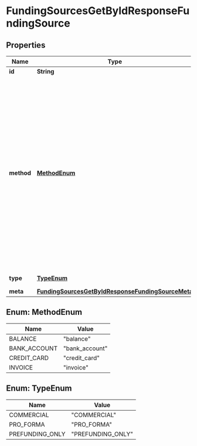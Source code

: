 

# FundingSourcesGetByIdResponseFundingSource



## Properties

| Name | Type | Description | Notes |
|------------ | ------------- | ------------- | -------------|
|**id** | **String** |  |  |
|**method** | [**MethodEnum**](#MethodEnum) | You can pay for rewards using different payment methods on Tremendous:  &lt;table&gt;   &lt;thead&gt;     &lt;tr&gt;       &lt;th&gt;Payment Method&lt;/th&gt;       &lt;th&gt;Description&lt;/th&gt;       &lt;/tr&gt;   &lt;/thead&gt;   &lt;tbody&gt;     &lt;tr&gt;       &lt;td&gt;&lt;code&gt;balance&lt;/code&gt;&lt;/td&gt;       &lt;td&gt;Pre-funded balance in your Tremendous account to draw funds from to send rewards to recipients.&lt;/td&gt;     &lt;/tr&gt;     &lt;tr&gt;       &lt;td&gt;&lt;code&gt;bank_account&lt;/code&gt;&lt;/td&gt;       &lt;td&gt;Bank account to draw funds from to send rewards to recipients.&lt;/td&gt;     &lt;/tr&gt;     &lt;tr&gt;       &lt;td&gt;&lt;code&gt;credit_card&lt;/code&gt;&lt;/td&gt;       &lt;td&gt;Credit card to draw funds from to send rewards to recipients.&lt;/td&gt;     &lt;/tr&gt;     &lt;tr&gt;       &lt;td&gt;&lt;code&gt;invoice&lt;/code&gt;&lt;/td&gt;       &lt;td&gt;Send rewards to recipients and pay by invoice.&lt;/td&gt;     &lt;/tr&gt;    &lt;/tbody&gt; &lt;/table&gt;  |  |
|**type** | [**TypeEnum**](#TypeEnum) | **Only available when &#x60;method&#x60; is set to &#x60;invoice&#x60;.**  |  [optional] |
|**meta** | [**FundingSourcesGetByIdResponseFundingSourceMeta**](FundingSourcesGetByIdResponseFundingSourceMeta.md) |  |  |



## Enum: MethodEnum

| Name | Value |
|---- | -----|
| BALANCE | &quot;balance&quot; |
| BANK_ACCOUNT | &quot;bank_account&quot; |
| CREDIT_CARD | &quot;credit_card&quot; |
| INVOICE | &quot;invoice&quot; |



## Enum: TypeEnum

| Name | Value |
|---- | -----|
| COMMERCIAL | &quot;COMMERCIAL&quot; |
| PRO_FORMA | &quot;PRO_FORMA&quot; |
| PREFUNDING_ONLY | &quot;PREFUNDING_ONLY&quot; |



